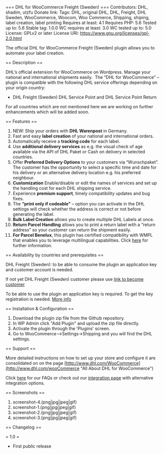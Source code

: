 === DHL for WooCommerce Freight (Sweden) ===
Contributors: DHL, shadim, utzfu
Donate link: 
Tags: DHL, original DHL, DHL, Freight, DHL Sweden, WooCommerce, Woocom, Woo Commerce, Shipping, shiping, label creation, label printing
Requires at least: 4.1
Requires PHP: 5.6
Tested up to: 5.6
Stable tag: 1.0.0
WC requires at least: 3.0
WC tested up to: 5.0
License: GPLv2 or later
License URI: https://www.gnu.org/licenses/gpl-2.0.html

The official DHL for WooCommerce Freight (Sweden) plugin allows you to automate your label creation.


== Description ==

DHL’s official extension for WooCommerce on Wordpress. Manage your national and international shipments easily.  The “DHL for WooCommerce” – plugin is compatible with the following DHL service offerings depending on your origin country:

* DHL Freight (Sweden) DHL Service Point and DHL Service Point Return

For all countries which are not mentioned here we are working on further enhancements which will be added soon. 


== Features ==

1. NEW: Ship your orders with **DHL Warenpost** in Germany.
1. Fast and easy **label creation** of your national and international orders.
1. Automatically receive a **tracking code** for each label.
1. Use **additional delivery services** as e.g. the visual check of age available via the API of DHL Paket or Cash on delivery in selected countries. 
1. Offer **Preferred Delivery Options** to your customers via “Wunschpaket”. The customer has the opportunity to select a specific time and date for his delivery or an alternative delivery location e.g. his preferred neighbour.
1. **Customization** Enable/disable or edit the names of services and set up the handling cost for each DHL shipping service.
1. Experience **premium support**, timely compatibility updates and bug fixes.
1. The **“print only if codeable”** – option you can activate in the DHL settings will check whether the address is correct or not before generating the label.
1. **Bulk Label Creation** allows you to create multiple DHL Labels at once. 
1. **Return Parcel Handling** allows you to print a return label with a “return address” so your customer can return the shipment easily. 
1. **For Parcel Benelux**, this plugin has certified compatibility with WMPL that enables you to leverage multilingual capabilities. Click [here](https://wpml.org/plugin/dhl-for-woocommerce-2/) for further information. 


== Availability by countries and prerequisites == 

DHL Freight (Sweden): to be able to consume the plugin an application key and customer account is needed. 

If not yet DHL Freight (Sweden) customer please use [link to become customer](https://www.dhl.com/se-en/home/our-divisions/freight/customer-service/become-a-customer.html)

To be able to use the plugin an application key is required. To get the key registration is needed. [More info](https://www.dhldashboard.se/Services/APIFarm.aspx)


== Installation & Configuration ==

1. Download the plugin zip file from the Github repository.
1. In WP Admin click "Add Plugin" and upload the zip file directly.
1. Activate the plugin through the 'Plugins' screen.
1. Go to WooCommerce-->Settings->Shipping and you will find the DHL settings.


== Support ==

More detailed instructions on how to set up your store and configure it are consolidated on on the page [http://www.dhl.com/WooCommerce](http://www.dhl.com/wooCommerce "All About DHL for WooCommerce")

Click [here](www.dhl.com/faqs) for our FAQs or check out our [integration page](www.dhl.com/Integration) with alternative integration options.

== Screenshots ==

1. screenshot-4.(png|jpg|jpeg|gif)
1. screenshot-1.(png|jpg|jpeg|gif)
1. screenshot-2.(png|jpg|jpeg|gif)
1. screenshot-3.(png|jpg|jpeg|gif)


== Changelog ==

= 1.0 =
* First public release